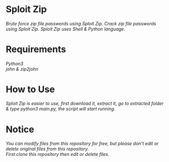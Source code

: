 # Sploit Zip
###### Brute force zip file passwords using Sploit Zip. Crack zip file passwords using Sploit Zip. Sploit Zip uses Shell & Python language.

# Requirements
###### Python3 <br> john & zip2john

# How to Use
###### Sploit Zip is easier to use, first download it, extract it, go to extracted folder & type python3 main.py, the script will start running.

# Notice
###### You can modify files from this repository for free, but please don't edit or delete original files from this repository. <br> First clone this repository then edit or delete files.
